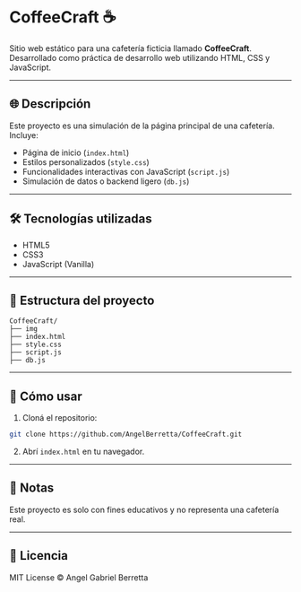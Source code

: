# CoffeeCraft ☕️

Sitio web estático para una cafetería ficticia llamado **CoffeeCraft**. Desarrollado como práctica de desarrollo web utilizando HTML, CSS y JavaScript.

---

## 🌐 Descripción

Este proyecto es una simulación de la página principal de una cafetería. Incluye:

- Página de inicio (`index.html`)
- Estilos personalizados (`style.css`)
- Funcionalidades interactivas con JavaScript (`script.js`)
- Simulación de datos o backend ligero (`db.js`)

---

## 🛠️ Tecnologías utilizadas

- HTML5  
- CSS3  
- JavaScript (Vanilla)

---

## 📁 Estructura del proyecto

```
CoffeeCraft/
├── img
├── index.html
├── style.css
├── script.js
├── db.js
```

---


## 🚀 Cómo usar

1. Cloná el repositorio:

```bash
git clone https://github.com/AngelBerretta/CoffeeCraft.git
```

2. Abrí `index.html` en tu navegador.

---

## 📌 Notas

Este proyecto es solo con fines educativos y no representa una cafetería real.

---

## 📄 Licencia

MIT License © Angel Gabriel Berretta
